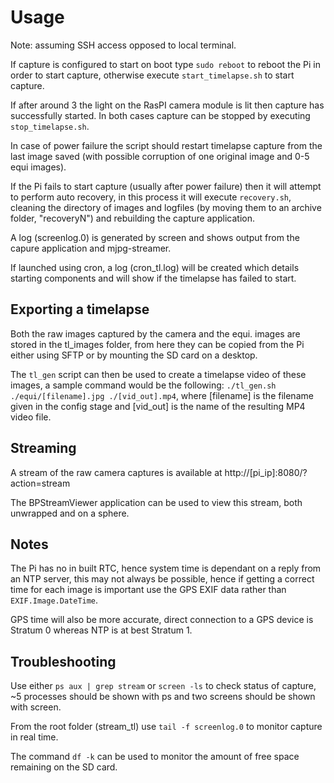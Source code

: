 Usage
=====

Note: assuming SSH access opposed to local terminal.

If capture is configured to start on boot type ```sudo reboot``` to reboot the Pi in order to start capture, otherwise execute ```start_timelapse.sh``` to start capture.

If after around 3 the light on the RasPI camera module is lit then capture has successfully started. In both cases capture can be stopped by executing ```stop_timelapse.sh```.

In case of power failure the script should restart timelapse capture from the last image saved (with possible corruption of one original image and 0-5 equi images).

If the Pi fails to start capture (usually after power failure) then it will attempt to perform auto recovery, in this process it will execute ```recovery.sh```, cleaning the directory of images and logfiles (by moving them to an archive folder, "recoveryN") and rebuilding the capture application.

A log (screenlog.0) is generated by screen and shows output from the capure application and mjpg-streamer.

If launched using cron, a log (cron_tl.log) will be created which details starting components and will show if the timelapse has failed to start.

Exporting a timelapse
---------------------

Both the raw images captured by the camera and the equi. images are stored in the tl_images folder, from here they can be copied from the Pi either using SFTP or by mounting the SD card on a desktop.

The ```tl_gen``` script can then be used to create a timelapse video of these images, a sample command would be the following: ```./tl_gen.sh ./equi/[filename].jpg ./[vid_out].mp4```, where [filename] is the filename given in the config stage and [vid_out] is the name of the resulting MP4 video file.

Streaming
---------

A stream of the raw camera captures is available at http://[pi_ip]:8080/?action=stream

The BPStreamViewer application can be used to view this stream, both unwrapped and on a sphere.

Notes
-----

The Pi has no in built RTC, hence system time is dependant on a reply from an NTP server, this may not always be possible, hence if getting a correct time for each image is important use the GPS EXIF data rather than ```EXIF.Image.DateTime```.

GPS time will also be more accurate, direct connection to a GPS device is Stratum 0 whereas NTP is at best Stratum 1.

Troubleshooting
---------------

Use either ```ps aux | grep stream``` or ```screen -ls``` to check status of capture, ~5 processes should be shown with ps and two screens should be shown with screen.

From the root folder (stream_tl) use ```tail -f screenlog.0``` to monitor capture in real time.

The command ```df -k``` can be used to monitor the amount  of free space remaining on the SD card.